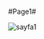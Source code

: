 #Page1#

 ![sayfa1](https://github.com/gulsevim-blbl/SunEnergy/assets/73358343/4f89159e-0e64-466a-a1d2-ac3583f94574)
